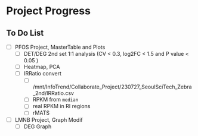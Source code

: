 # Project Progress

## To Do List

* [ ] PFOS Project, MasterTable and Plots
  * [ ] DET/DEG 2nd set 1:1 analysis (CV < 0.3, log2FC < 1.5 and P value < 0.05 )
  * [ ] Heatmap, PCA
  * [ ] IRRatio convert
    * [ ] /mnt/InfoTrend/Collaborate\_Project/230727\_SeoulSciTech\_Zebra\_2nd/IRRatio.csv
    * [ ] RPKM from `median`
    * [ ] real RPKM in RI regions
    * [ ] rMATS
* [ ] LMNB Project, Graph Modif
  * [ ] DEG Graph
